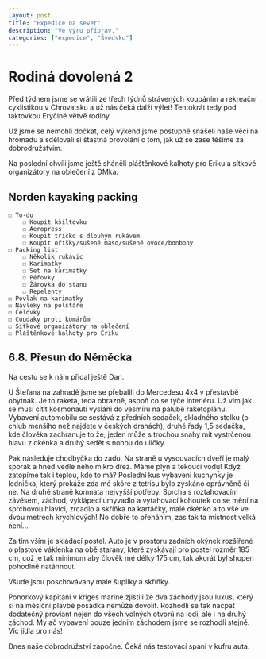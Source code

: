 ```yaml
---
layout: post
title: "Expedice na sever"
description: "Ve výru příprav."
categories: ["expedice", "Švédsko"]
---
```


# Rodiná dovolená 2

Před týdnem jsme se vrátili ze třech týdnů strávených koupáním a rekreační cyklistikou v Chrovatsku a už nás čeká dalží výlet! Tentokrát tedy pod taktovkou Eryčiné větvě rodiny. 

Už jsme se nemohli dočkat, celý výkend jsme postupně snášeli naše věci na hromadu a sdělovali si štastná provolání o tom, jak už se zase těšíme za dobrodružstvím. 

Na poslední chvíli jsme ještě sháněli pláštěnkové kalhoty pro Eriku a sítkové organizátory na oblečení z DMka.

## Norden kayaking packing

    ☐ To-do
        ☐ Koupit kšiltovku
        ☐ Aeropress
        ☐ Koupit tričko s dlouhým rukávem
        ☐ Koupit oříšky/sušené maso/sušené ovoce/bonbony
    ☐ Packing list
        ☐ Několik rukavic
        ☐ Karimatky
        ☐ Set na karimatky
        ☐ Péřovky
        ☐ Žárovka do stanu
        ☐ Repelenty
    ☑ Povlak na karimatky
    ☑ Návleky na polštáře
    ☑ Čelovky
    ☑ Coudaky proti komárům
    ☑ Sítkové organizátory na oblečení
    ☑ Pláštěnkové kalhoty pro Eriku

## 6.8. Přesun do Něměcka

Na cestu se k nám přidal ještě Dan. 

U Štefana na zahradě jsme se přebalili do Mercedesu 4x4 v přestavbě obytnák. Je to raketa, teda obrazně, aspoň co se týče interiéru. Už vím jak se musí cítit kosmonauti vysláni do vesmíru na palubě raketoplánu. 
Vybavení automobilu se sestává z předních sedaček, skladného stolku (o chlub menšího než najdete v českých drahách), druhé řady 1,5 sedačka, kde člověka zachranuje to že, jeden může s trochou snahy mít vystrčenou hlavu z okénka a druhý sedět s nohou do uličky. 

Pak následuje chodbyčka do zadu. Na straně u vysouvacích dveří je malý sporák a hned vedle něho mikro dřez. Máme plyn a tekoucí vodu! Když zatopíme tak i teplou, kdo to má? Poslední kus vybavení kuchynǩy je lednička, který prokáže zda mé skóre z tetrisu bylo zýskáno oprávněně či ne. Na druhé straně komnata nejvyšší potřeby. Sprcha s roztahovacím závěsem, záchod, vyklápecí umyvadlo a vytahovací kohoutek co se mění na sprchovou hlavici, zrcadlo a skříňka na kartáčky, malé okénko a to vše ve dvou metrech krychlových! No dobře to přeháním, zas tak ta místnost velká není...

Za tím vším je skládací postel. Auto je v prostoru zadních okýnek rozšířené o plastové váklenka na obě starany, které zýskávají pro postel rozměr 185 cm, což je tak minimum aby člověk mé délky 175 cm, tak akorát byl shopen pohodlně natáhnout. 

Všude jsou poschovávany malé šuplíky a skříňky. 

Ponorkový kapitáni v kriges marine zjistili že dva záchody jsou luxus, který si na měsíční plavbě posádka nemůže dovolit. Rozhodli se tak nacpat dodatečný proviant nejen do všech volných otvorů na lodi, ale i na druhý záchod.
My ač vybavení pouze jedním záchodem jsme se rozhodli stejně. Víc jídla pro nás!

Dnes naše dobrodružství započne. Čeká nás testovací spaní v kufru auta.